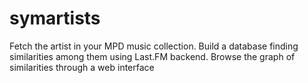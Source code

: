 symartists
==========

Fetch the artist in your MPD music collection. Build a database finding similarities among them using Last.FM backend. Browse the graph of similarities through a web interface
